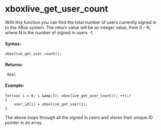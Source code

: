 # xboxlive_get_user_count

With this function you can find the total number of users currently
signed in to the XBox system. The return value will be an integer value,
from 0 - N, where N is the number of signed in users -1.

#### Syntax:

``` gml
xboxlive_get_user_count();
```

#### Returns:

``` gml
 Real
```

#### Example:

``` gml
for(var i = 0; i &amp;lt; xboxlive_get_user_count(); ++i;)
{
    user_id[i] = xboxlive_get_user(i);
}
```

The above loops through all the signed in users and stores their unique
ID pointer in an array.
